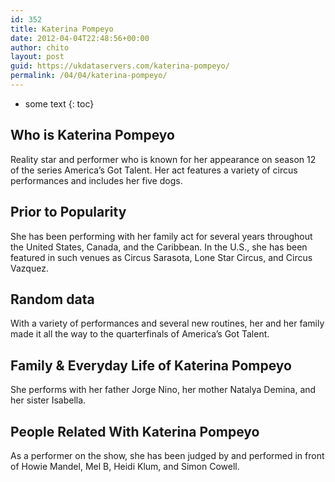 ```yaml
---
id: 352
title: Katerina Pompeyo
date: 2012-04-04T22:48:56+00:00
author: chito
layout: post
guid: https://ukdataservers.com/katerina-pompeyo/
permalink: /04/04/katerina-pompeyo/
---
```


* some text
{: toc}


## Who is  Katerina Pompeyo
                  
                  
                  
Reality star and performer who is known for her appearance on season 12 of the series America&#8217;s Got Talent. Her act features a variety of circus performances and includes her five dogs. 
                  
                
                
                
## Prior to Popularity 
                  
                  
                  
She has been performing with her family act for several years throughout the United States, Canada, and the Caribbean. In the U.S., she has been featured in such venues as Circus Sarasota, Lone Star Circus, and Circus Vazquez. 
                  
                
                
                
## Random data 
                  
                  
                  
With a variety of performances and several new routines, her and her family made it all the way to the quarterfinals of America&#8217;s Got Talent. 
                  
                
                
                
## Family & Everyday Life of Katerina Pompeyo
                  
                  
                  
She performs with her father Jorge Nino, her mother Natalya Demina, and her sister Isabella. 
                  
                
                
                
## People Related With  Katerina Pompeyo
                  
                  
                  
As a performer on the show, she has been judged by and performed in front of Howie Mandel, Mel B, Heidi Klum, and Simon Cowell. 
                  
                
              
            
          
          
          
    
    
  
